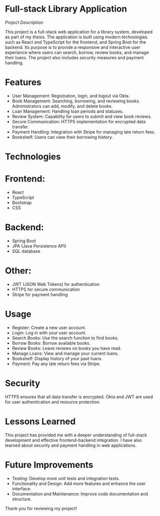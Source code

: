 # Full-stack Library Application

*Project Description*

This project is a full-stack web application for a library system, developed as part of my thesis. The application is built using modern technologies such as React and TypeScript for the frontend, and Spring Boot for the backend. Its purpose is to provide a responsive and interactive user experience where users can search, borrow, review books, and manage their loans. The project also includes security measures and payment handling.

# Features

-	User Management: Registration, login, and logout via Okta.
-	Book Management: Searching, borrowing, and reviewing books. Administrators can add, modify, and delete books.
-	Loan Management: Handling loan periods and statuses.
-	Review System: Capability for users to submit and view book reviews.
-	Secure Communication: HTTPS implementation for encrypted data transfer.
-	Payment Handling: Integration with Stripe for managing late return fees.
-	Bookshelf: Users can view their borrowing history.

# Technologies

# Frontend:

-	React
-	TypeScript
-	Bootstrap
-	CSS

# Backend:

-	Spring Boot
-	JPA (Java Persistence API)
-	SQL database

# Other:

-	JWT (JSON Web Tokens) for authentication
-	HTTPS for secure communication
-	Stripe for payment handling

# Usage

-	Register: Create a new user account.
-	Login: Log in with your user account.
-	Search Books: Use the search function to find books.
-	Borrow Books: Borrow available books.
-	Review Books: Leave reviews on books you have read.
-	Manage Loans: View and manage your current loans.
-	Bookshelf: Display history of your past loans.
-	Payment: Pay any late return fees via Stripe.

# Security

HTTPS ensures that all data transfer is encrypted. Okta and JWT are used for user authentication and resource protection.

# Lessons Learned

This project has provided me with a deeper understanding of full-stack development and effective frontend-backend integration. I have also learned about security and payment handling in web applications.

# Future Improvements

-	Testing: Develop more unit tests and integration tests.
-	Functionality and Design: Add more features and enhance the user interface.
-	Documentation and Maintenance: Improve code documentation and structure.

Thank you for reviewing my project!

